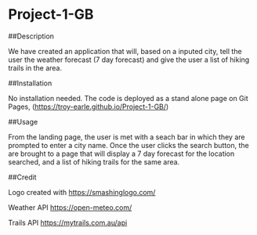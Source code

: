 # Project-1-GB

##Description

We have created an application that will, based on a inputed city, tell the user the weather forecast (7 day forecast) and give the user a list of hiking trails in the area.

##Installation

No installation needed. The code is deployed as a stand alone page on Git Pages, (https://troy-earle.github.io/Project-1-GB/)

##Usage

From the landing page, the user is met with a seach bar in which they are prompted to enter a city name. Once the user clicks the search button, the are brought to a page that will display a 7 day forecast for the location searched, and a list of hiking trails for the same area.


##Credit

Logo created with https://smashinglogo.com/

Weather API https://open-meteo.com/

Trails API https://mytrails.com.au/api
